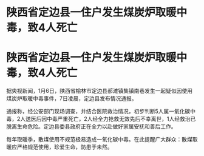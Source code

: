 # 陕西省定边县一住户发生煤炭炉取暖中毒，致4人死亡

# 陕西省定边县一住户发生煤炭炉取暖中毒，致4人死亡

据央视新闻，1月6日，陕西省榆林市定边县郝滩镇集镇南巷发生一起疑似因使用煤炭炉取暖中毒事件，7日凌晨，定边县发布情况通报。

通报称，经公安部门现场调查，并结合医院救治情况，初步判断5人属一氧化碳中毒，2人送医后因中毒严重死亡，2人经全力抢救无效先后不幸离世，1人经救治已脱离生命危险。定边县委县政府正在全力以赴做好家属安抚和善后工作。

每年取暖季，散煤使用不规范极易造成一氧化碳中毒。在此提醒广大群众：散煤取暖应严格规范使用，珍爱生命，防患于未然。

